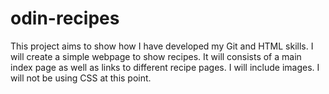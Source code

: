 # odin-recipes

This project aims to show how I have developed my Git and HTML skills.
I will create a simple webpage to show recipes.
It will consists of a main index page as well as links to different recipe pages.
I will  include images.
I will not be using CSS at this point.
